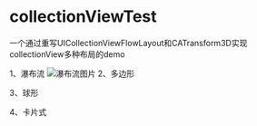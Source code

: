 # collectionViewTest
一个通过重写UICollectionViewFlowLayout和CATransform3D实现collectionView多种布局的demo

1、瀑布流
![瀑布流图片](https://github.com/jiamiaowang/collectionViewTest/image/1.GIF)
2、多边形

3、球形

4、卡片式

